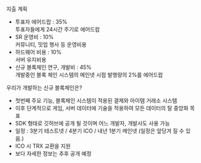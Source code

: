 지출 계획
+ 투표자 에어드랍 : 35%  
투표자들에게 24시간 주기로 에어드랍
+ SR 운영비 : 10%  
커뮤니티, 밋업 행사 등 운영비용
+ 하드웨어 비용 : 10%  
서버 유지비용
+ 신규 블록체인 연구, 개발비 : 45%  
개발중인 블록 체인 시스템의 메인넷 시점 발행량의 2%를 에어드랍


우리가 개발하는 신규 블록체인은?
+ 첫번째 주요 기능, 블록체인 시스템이 적용된 결제와 아이템 거래소 시스템
+ 이후 단계적으로 게임, 서버 데이터에 기술을 적용하여 모든 데이터의 탈 중앙화 목표
+ SDK 형태로 깃허브에 공개 될 것이며 어느 개발자, 개발사도 사용 가능
+ 일정 : 3분기 테스트넷 \/ 4분기 ICO \/ 내년 1분기 메인넷 
    (일정은 앞당겨 질 수 있음.)
+ ICO 시 TRX 교환을 지원
+ 보다 자세한 정보는 추후 공개 예정

